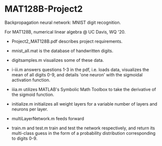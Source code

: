 # MAT128B-Project2
Backpropagation neural network: MNIST digit recognition.

For MAT128B, numerical linear algebra @ UC Davis, WQ '20.

* Project2_MAT128B.pdf describes project requirements.

* mnist_all.mat is the database of handwritten digits.

* digitsamples.m visualizes some of these data.

* i-iii.m answers questions 1-3 in the pdf, i.e. loads data, visualizes the mean of all digits 0-9, and details 'one neuron' with the sigmoidal activation function.

* iiia.m utilizes MATLAB's Symbolic Math Toolbox to take the derivative of the sigmoid function.

* initialize.m initializes all weight layers for a variable number of layers and neurons per layer.

* multiLayerNetwork.m feeds forward

* train.m and test.m train and test the network respectively, and return its multi-class guess in the form of a probability distribution corresponding to digits 0-9.
